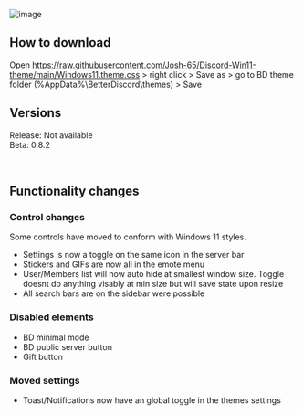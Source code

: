 ![image]()

## How to download
Open https://raw.githubusercontent.com/Josh-65/Discord-Win11-theme/main/Windows11.theme.css > right click > Save as > go to BD theme folder (%AppData%\BetterDiscord\themes) > Save


## Versions
Release: Not available <br>
Beta: 0.8.2

<br>

## Functionality changes
### Control changes
Some controls have moved to conform with Windows 11 styles.
- Settings is now a toggle on the same icon in the server bar
- Stickers and GIFs are now all in the emote menu
- User/Members list will now auto hide at smallest window size. Toggle doesnt do anything visably at min size but will save state upon resize
- All search bars are on the sidebar were possible
<!-- -User controls like Status and name are now in the title bar next to windows controls -->


### Disabled elements
- BD minimal mode
- BD public server button
- Gift button


### Moved settings
- Toast/Notifications now have an global toggle in the themes settings
